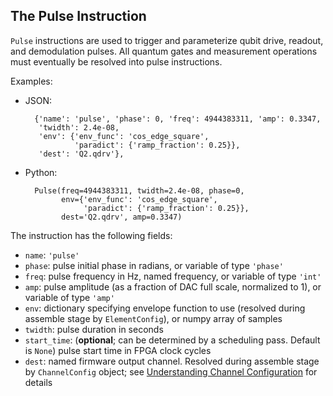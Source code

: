 ## The Pulse Instruction

`Pulse` instructions are used to trigger and parameterize qubit drive, readout, and demodulation pulses. All quantum gates and measurement operations must eventually be resolved into pulse instructions.

Examples:

  - JSON:

          {'name': 'pulse', 'phase': 0, 'freq': 4944383311, 'amp': 0.3347, 
           'twidth': 2.4e-08, 
           'env': {'env_func': 'cos_edge_square', 
                   'paradict': {'ramp_fraction': 0.25}},
           'dest': 'Q2.qdrv'}, 

  - Python:

          Pulse(freq=4944383311, twidth=2.4e-08, phase=0, 
                env={'env_func': 'cos_edge_square', 
                     'paradict': {'ramp_fraction': 0.25}}, 
                dest='Q2.qdrv', amp=0.3347)

The instruction has the following fields:

 - `name`: `'pulse'`
 - `phase`: pulse initial phase in radians, or variable of type `'phase'`
 - `freq`: pulse frequency in Hz, named frequency, or variable of type `'int'`
 - `amp`: pulse amplitude (as a fraction of DAC full scale, normalized to 1), or variable of type `'amp'`
 - `env`: dictionary specifying envelope function to use (resolved during assemble stage by `ElementConfig`), or numpy array of samples
 - `twidth`: pulse duration in seconds
 - `start_time`: (**optional**; can be determined by a scheduling pass. Default is `None`) pulse start time in FPGA clock cycles
 - `dest`: named firmware output channel. Resolved during assemble stage by `ChannelConfig` object; see [Understanding Channel Configuration](https://gitlab.com/LBL-QubiC/software/-/wikis/Understanding-Channel-Configuration) for details


